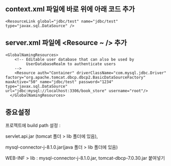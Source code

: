 ## context.xml 파일에 </context> 바로 위에 아래 코드 추가
```
<ResourceLink global="jdbc/test" name="jdbc/test" type="javax.sql.DataSource" />
```

## server.xml 파일에  <Resource ~ /> 추가
```
<GlobalNamingResources>
    <!-- Editable user database that can also be used by
         UserDatabaseRealm to authenticate users
    -->
    <Resource auth="Container" driverClassName="com.mysql.jdbc.Driver" factory="org.apache.tomcat.dbcp.dbcp2.BasicDataSourceFactory" maxActive="50" name="jdbc/test" password="1234" type="javax.sql.DataSource" url="jdbc:mysql://localhost:3306/book_store" username="root"/>
  </GlobalNamingResources>
```

## 중요설정  
프로젝트에 build path 설정 : 

servlet.api.jar (tomcat 폴더 > lib 폴더에 있음),

mysql-connector-j-8.1.0.jar(java 폴더 > lib 폴더에 있음)

WEB-INF > lib : mysql-connector-j-8.1.0.jar, tomcat-dbcp-7.0.30.jar 붙여넣기
